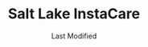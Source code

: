 ---
layout: location-page
date: Last Modified
description: "Local COVID-19 testing is available at Salt Lake InstaCare in Salt Lake City, Utah, USA."
permalink: "locations/utah/salt-lake-city/salt-lake-instacare/"
tags:
  - locations
  - utah
title: Salt Lake InstaCare
uniqueName: salt-lake-instacare
state: Utah
stateAbbr: UT
hood: "Salt Lake City"
address: "389 S 900 E"
city: "Salt Lake City"
zip: "84102"
zipsNearby: "82930 82931 84003 84004 84301 84006 84010 84011 84054 84087 84302 84324 84013 84014 84015 84016 84056 84075 84089 84017 84024 84307 84020 84022 84310 84626 84628 84025 84633 84029 84032 84033 84315 84317 84319 84036 84061 84037 84040 84041 84005 84043 84045 84044 84047 84049 84018 84050 84055 84201 84244 84401 84402 84403 84404 84405 84407 84408 84409 84412 84414 84415 84057 84058 84059 84097 84328 84060 84068 84098 84651 84042 84062 84601 84602 84603 84604 84605 84606 84065 84095 84096 84067 84069 84653 84101 84102 84103 84104 84105 84106 84107 84108 84109 84110 84111 84112 84113 84114 84115 84116 84117 84118 84119 84120 84121 84122 84123 84124 84125 84126 84127 84128 84129 84130 84131 84132 84133 84134 84136 84138 84139 84141 84143 84145 84147 84148 84150 84151 84152 84157 84158 84165 84170 84171 84180 84184 84189 84190 84199 84070 84090 84091 84092 84093 84094 84655 84660 84663 84664 84071 84031 84074 84080 84082 84339 84081 84084 84088 84340 84086 84144" 
mapUrl: "http://maps.apple.com/?q=Salt+Lake+InstaCare&address=389+S+900+E,Salt+Lake+City,Utah,84102"
locationType: Drive-thru
phone: "385-282-2400"
website: "https://intermountainhealthcare.org/locations/salt-lake-clinic/"
onlineBooking: undefined
closed: undefined
closedUpdate: April 21st, 2020
notes: "Requires phone screen."
days: Everyday
hours: 9AM-5PM
ctaMessage: Learn more
ctaUrl: "https://intermountainhealthcare.org/locations/salt-lake-clinic/"
---